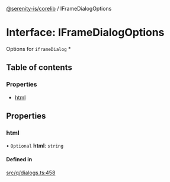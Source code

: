 [@serenity-is/corelib](../README.md) / IFrameDialogOptions

# Interface: IFrameDialogOptions

Options for `iframeDialog` *

## Table of contents

### Properties

- [html](IFrameDialogOptions.md#html)

## Properties

### html

• `Optional` **html**: `string`

#### Defined in

[src/q/dialogs.ts:458](https://github.com/serenity-is/serenity/blob/master/packages/corelib/src/q/dialogs.ts#L458)
